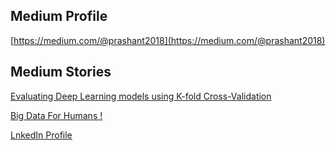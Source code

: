 ## Medium Profile
[https://medium.com/@prashant2018](https://medium.com/@prashant2018)

## Medium Stories

[Evaluating Deep Learning models using K-fold Cross-Validation](https://medium.com/@prashant2018/evaluating-deep-learning-models-using-k-fold-cross-validation-f1f14fc0b1cb)

[Big Data For Humans !](https://medium.com/@prashant2018/fun-with-big-data-76bc65a9d9fd)


[LnkedIn Profile](https://www.linkedin.com/in/prashant-kumar-34ba84112/)
